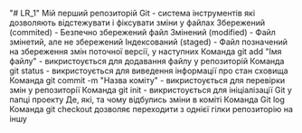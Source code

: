 "# LR_1" 
Мій перший репозиторій
Git - система інструментів які дозволяють відстежувати і фіксувати зміни у файлах
Збережений (commited) - Безпечно збережений файл
Змінений (modified) - Файл змінетий, але не збережений
Індексований (staged) - Файл позначений на збереження змін поточної версії, у наступних
Команда git add "Імя файлу" - викристоується для додавання файлу у репозиторій
Команда git status - викристоується для виведення інформації про стан сховища
Команда git commit -m "Назва коміту" - викристоується для перевірки змін у репозиторії
Команда git init - викристоується для ініціалізації Git у папці проекту
Де, які, та чому відбулись зміни в коміті
Команда Git log
Команда git checkout дозволяє переходити з однієї гілки репозиторію на іншу
